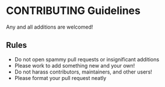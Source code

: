 # CONTRIBUTING Guidelines

Any and all additions are welcomed!

## Rules
- Do not open spammy pull requests or insignificant additions
- Please work to add something new and your own!
- Do not harass contributors, maintainers, and other users!
- Please format your pull request neatly
